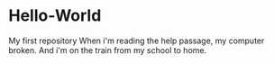 # Hello-World
My first repository
When i'm reading the help passage, my computer broken.
And i'm on the train from my school to home.
